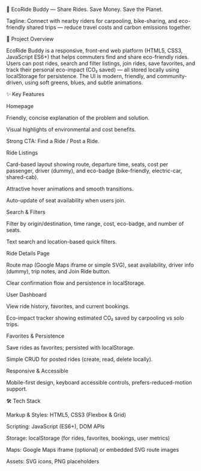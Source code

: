 🌿 EcoRide Buddy — Share Rides. Save Money. Save the Planet.

Tagline: Connect with nearby riders for carpooling, bike-sharing, and eco-friendly shared trips — reduce travel costs and carbon emissions together.

🚀 Project Overview

EcoRide Buddy is a responsive, front-end web platform (HTML5, CSS3, JavaScript ES6+) that helps commuters find and share eco-friendly rides. Users can post rides, search and filter listings, join rides, save favorites, and track their personal eco-impact (CO₂ saved) — all stored locally using localStorage for persistence. The UI is modern, friendly, and community-driven, using soft greens, blues, and subtle animations.

✨ Key Features

Homepage

Friendly, concise explanation of the problem and solution.

Visual highlights of environmental and cost benefits.

Strong CTA: Find a Ride / Post a Ride.

Ride Listings

Card-based layout showing route, departure time, seats, cost per passenger, driver (dummy), and eco-badge (bike-friendly, electric-car, shared-cab).

Attractive hover animations and smooth transitions.

Auto-update of seat availability when users join.

Search & Filters

Filter by origin/destination, time range, cost, eco-badge, and number of seats.

Text search and location-based quick filters.

Ride Details Page

Route map (Google Maps iframe or simple SVG), seat availability, driver info (dummy), trip notes, and Join Ride button.

Clear confirmation flow and persistence in localStorage.

User Dashboard

View ride history, favorites, and current bookings.

Eco-impact tracker showing estimated CO₂ saved by carpooling vs solo trips.

Favorites & Persistence

Save rides as favorites; persisted with localStorage.

Simple CRUD for posted rides (create, read, delete locally).

Responsive & Accessible

Mobile-first design, keyboard accessible controls, prefers-reduced-motion support.

🛠 Tech Stack

Markup & Styles: HTML5, CSS3 (Flexbox & Grid)

Scripting: JavaScript (ES6+), DOM APIs

Storage: localStorage (for rides, favorites, bookings, user metrics)

Maps: Google Maps iframe (optional) or embedded SVG route images

Assets: SVG icons, PNG placeholders